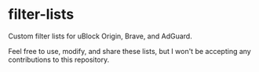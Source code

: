 # filter-lists

Custom filter lists for uBlock Origin, Brave, and AdGuard.  
  
Feel free to use, modify, and share these lists, but I won't be accepting any contributions to this repository.
